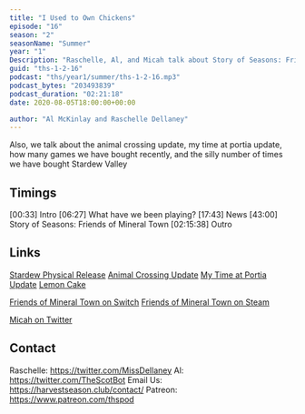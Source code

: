```yaml
---
title: "I Used to Own Chickens"
episode: "16"
season: "2"
seasonName: "Summer"
year: "1"
Description: "Raschelle, Al, and Micah talk about Story of Seasons: Friends of Mineral Town"
guid: "ths-1-2-16"
podcast: "ths/year1/summer/ths-1-2-16.mp3"
podcast_bytes: "203493839"
podcast_duration: "02:21:18"
date: 2020-08-05T18:00:00+00:00

author: "Al McKinlay and Raschelle Dellaney"
---
```


Also, we talk about the animal crossing update, my time at portia update, how many games we have bought recently, and the silly number of times we have bought Stardew Valley

## Timings

[00:33] Intro
[06:27] What have we been playing?
[17:43] News
[43:00] Story of Seasons: Friends of Mineral Town
[02:15:38] Outro

## Links

[Stardew Physical Release](https://twitter.com/nintendolife/status/1288882070597578755)
[Animal Crossing Update](https://twitter.com/animalcrossing/status/1288097185754685445)
[My Time at Portia Update](https://twitter.com/MyTimeAtPortia/status/1288489683387850758)
[Lemon Cake](https://twitter.com/EloiseGameDev/status/1286311123088809984)

[Friends of Mineral Town on Switch](https://www.nintendo.co.uk/Games/Nintendo-Switch/STORY-OF-SEASONS-Friends-of-Mineral-Town-1783593.html)
[Friends of Mineral Town on Steam](https://store.steampowered.com/app/978780/STORY_OF_SEASONS_Friends_of_Mineral_Town/)

[Micah on Twitter](https://twitter.com/micahthebrave)

## Contact

Raschelle: https://twitter.com/MissDellaney
Al: https://twitter.com/TheScotBot
Email Us: https://harvestseason.club/contact/
Patreon: https://www.patreon.com/thspod
